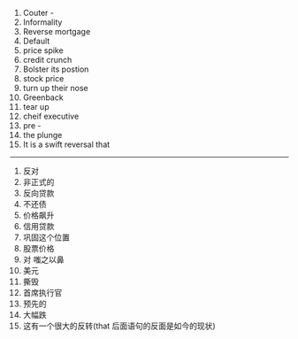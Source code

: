 1. Couter - 
2. Informality
3. Reverse mortgage 
4. Default
5. price spike
6. credit crunch
7. Bolster its postion
8. stock price
9. turn up their nose
10. Greenback
11. tear up
12. cheif executive
13. pre - 
14. the plunge
15. It is a swift reversal that 





***

1. 反对
2. 非正式的
3. 反向贷款
4. 不还债
5. 价格飙升
6. 信用贷款
7. 巩固这个位置
8. 股票价格
9. 对 嗤之以鼻
10. 美元
11. 撕毁
12. 首席执行官
13. 预先的
14. 大幅跌
15. 这有一个很大的反转(that 后面语句的反面是如今的现状)


